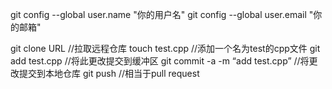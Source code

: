 git config --global user.name "你的用户名"
git config --global user.email "你的邮箱"

git clone URL //拉取远程仓库
touch test.cpp //添加一个名为test的cpp文件
git add test.cpp //将此更改提交到缓冲区
git commit -a -m “add test.cpp” //将更改提交到本地仓库
git push //相当于pull request
